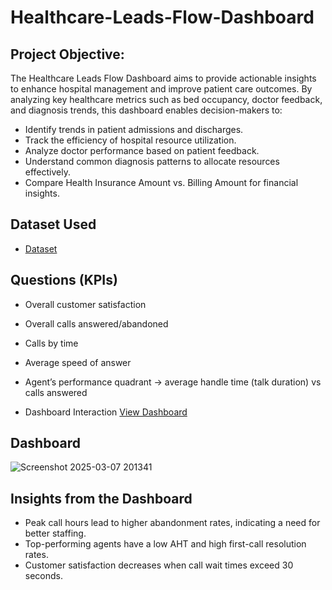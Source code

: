 # Healthcare-Leads-Flow-Dashboard

## Project Objective:
The Healthcare Leads Flow Dashboard aims to provide actionable insights to enhance hospital management and improve patient care outcomes. By analyzing key healthcare metrics such as bed occupancy, doctor feedback, and diagnosis trends, this dashboard enables decision-makers to:

- Identify trends in patient admissions and discharges.
- Track the efficiency of hospital resource utilization.
- Analyze doctor performance based on patient feedback.
- Understand common diagnosis patterns to allocate resources effectively.
- Compare Health Insurance Amount vs. Billing Amount for financial insights.

## Dataset Used
- <a href="https://github.com/SyntaxSugar06/PowerBI_dashboard_project/blob/main/Papollo-Healtcare-Dataset.xlsx">Dataset</a>

## Questions (KPIs)
- Overall customer satisfaction
- Overall calls answered/abandoned
- Calls by time
- Average speed of answer
- Agent’s performance quadrant -> average handle time (talk duration) vs calls answered

- Dashboard Interaction <a href="https://github.com/SyntaxSugar06/Data-Analysis-Dashboard/blob/main/Screenshot%202025-03-07%20201341.png">View Dashboard</a>

## Dashboard

![Screenshot 2025-03-07 201341](https://github.com/user-attachments/assets/cd72cbaa-c31d-4576-ac86-04846b5d246d)

## Insights from the Dashboard
- Peak call hours lead to higher abandonment rates, indicating a need for better staffing.
- Top-performing agents have a low AHT and high first-call resolution rates.
- Customer satisfaction decreases when call wait times exceed 30 seconds.
